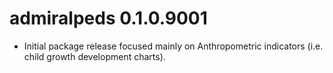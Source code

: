 # admiralpeds 0.1.0.9001

- Initial package release focused mainly on Anthropometric indicators (i.e. child growth
development charts).
